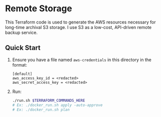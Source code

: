 # Remote Storage

This Terraform code is used to generate the AWS resources necessary for long-time archival S3 storage. I use S3 as a low-cost, API-driven remote backup service.

## Quick Start

1. Ensure you have a file named `aws-credentials` in this directory in the format:

    ```text
    [default]
    aws_access_key_id = <redacted>
    aws_secret_access_key = <redacted>
    ```

2. Run:

    ```bash
    ./run.sh $TERRAFORM_COMMANDS_HERE
    # Ex: ./docker_run.sh apply -auto-approve
    # Ex: ./docker_run.sh plan
    ```
